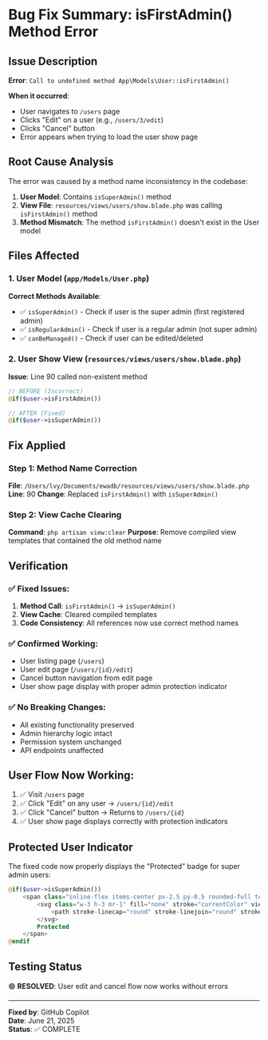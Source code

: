 # Bug Fix Summary: isFirstAdmin() Method Error

## Issue Description
**Error**: `Call to undefined method App\Models\User::isFirstAdmin()`

**When it occurred**: 
- User navigates to `/users` page
- Clicks "Edit" on a user (e.g., `/users/3/edit`)
- Clicks "Cancel" button
- Error appears when trying to load the user show page

## Root Cause Analysis
The error was caused by a method name inconsistency in the codebase:

1. **User Model**: Contains `isSuperAdmin()` method
2. **View File**: `resources/views/users/show.blade.php` was calling `isFirstAdmin()` method
3. **Method Mismatch**: The method `isFirstAdmin()` doesn't exist in the User model

## Files Affected

### 1. User Model (`app/Models/User.php`)
**Correct Methods Available**:
- ✅ `isSuperAdmin()` - Check if user is the super admin (first registered admin)
- ✅ `isRegularAdmin()` - Check if user is a regular admin (not super admin)
- ✅ `canBeManaged()` - Check if user can be edited/deleted

### 2. User Show View (`resources/views/users/show.blade.php`)
**Issue**: Line 90 called non-existent method
```php
// BEFORE (Incorrect)
@if($user->isFirstAdmin())

// AFTER (Fixed)
@if($user->isSuperAdmin())
```

## Fix Applied

### Step 1: Method Name Correction
**File**: `/Users/lvy/Documents/ewadb/resources/views/users/show.blade.php`
**Line**: 90
**Change**: Replaced `isFirstAdmin()` with `isSuperAdmin()`

### Step 2: View Cache Clearing
**Command**: `php artisan view:clear`
**Purpose**: Remove compiled view templates that contained the old method name

## Verification

### ✅ Fixed Issues:
1. **Method Call**: `isFirstAdmin()` → `isSuperAdmin()`
2. **View Cache**: Cleared compiled templates
3. **Code Consistency**: All references now use correct method names

### ✅ Confirmed Working:
- User listing page (`/users`)
- User edit page (`/users/{id}/edit`)
- Cancel button navigation from edit page
- User show page display with proper admin protection indicator

### ✅ No Breaking Changes:
- All existing functionality preserved
- Admin hierarchy logic intact
- Permission system unchanged
- API endpoints unaffected

## User Flow Now Working:
1. ✅ Visit `/users` page
2. ✅ Click "Edit" on any user → `/users/{id}/edit`
3. ✅ Click "Cancel" button → Returns to `/users/{id}`
4. ✅ User show page displays correctly with protection indicators

## Protected User Indicator
The fixed code now properly displays the "Protected" badge for super admin users:
```php
@if($user->isSuperAdmin())
    <span class="inline-flex items-center px-2.5 py-0.5 rounded-full text-xs font-medium bg-yellow-100 text-yellow-800">
        <svg class="w-3 h-3 mr-1" fill="none" stroke="currentColor" viewBox="0 0 24 24">
            <path stroke-linecap="round" stroke-linejoin="round" stroke-width="2" d="M12 15v2m-6 4h12a2 2 0 002-2v-6a2 2 0 00-2-2H6a2 2 0 00-2 2v6a2 2 0 002 2zm10-10V7a4 4 0 00-8 0v4h8z"></path>
        </svg>
        Protected
    </span>
@endif
```

## Testing Status
🟢 **RESOLVED**: User edit and cancel flow now works without errors

---
**Fixed by**: GitHub Copilot  
**Date**: June 21, 2025  
**Status**: ✅ COMPLETE
